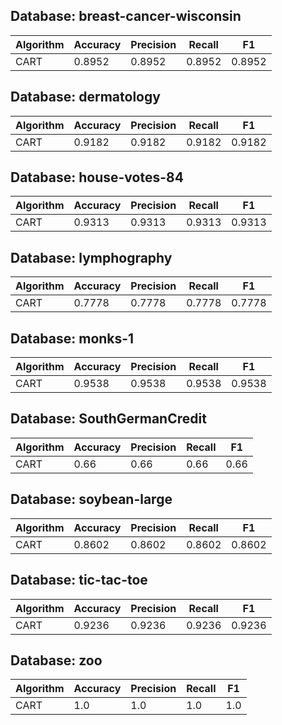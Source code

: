 ## Database: breast-cancer-wisconsin
| Algorithm | Accuracy | Precision | Recall | F1 |
| --- | --- | --- | --- | --- |
| CART | 0.8952 | 0.8952 | 0.8952 | 0.8952 |
## Database: dermatology
| Algorithm | Accuracy | Precision | Recall | F1 |
| --- | --- | --- | --- | --- |
| CART | 0.9182 | 0.9182 | 0.9182 | 0.9182 |
## Database: house-votes-84
| Algorithm | Accuracy | Precision | Recall | F1 |
| --- | --- | --- | --- | --- |
| CART | 0.9313 | 0.9313 | 0.9313 | 0.9313 |
## Database: lymphography
| Algorithm | Accuracy | Precision | Recall | F1 |
| --- | --- | --- | --- | --- |
| CART | 0.7778 | 0.7778 | 0.7778 | 0.7778 |
## Database: monks-1
| Algorithm | Accuracy | Precision | Recall | F1 |
| --- | --- | --- | --- | --- |
| CART | 0.9538 | 0.9538 | 0.9538 | 0.9538 |
## Database: SouthGermanCredit
| Algorithm | Accuracy | Precision | Recall | F1 |
| --- | --- | --- | --- | --- |
| CART | 0.66 | 0.66 | 0.66 | 0.66 |
## Database: soybean-large
| Algorithm | Accuracy | Precision | Recall | F1 |
| --- | --- | --- | --- | --- |
| CART | 0.8602 | 0.8602 | 0.8602 | 0.8602 |
## Database: tic-tac-toe
| Algorithm | Accuracy | Precision | Recall | F1 |
| --- | --- | --- | --- | --- |
| CART | 0.9236 | 0.9236 | 0.9236 | 0.9236 |
## Database: zoo
| Algorithm | Accuracy | Precision | Recall | F1 |
| --- | --- | --- | --- | --- |
| CART | 1.0 | 1.0 | 1.0 | 1.0 |
